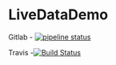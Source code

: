 # LiveDataDemo

Gitlab - [![pipeline status](http://172.16.100.20/v.rudenko/LiveDataDemo/badges/master/pipeline.svg)](http://172.16.100.20/v.rudenko/LiveDataDemo/commits/master)

Travis -[![Build Status](https://travis-ci.org/o-vitaliy/LiveDataDemo.svg?branch=master)](https://travis-ci.org/o-vitaliy/LiveDataDemo)
